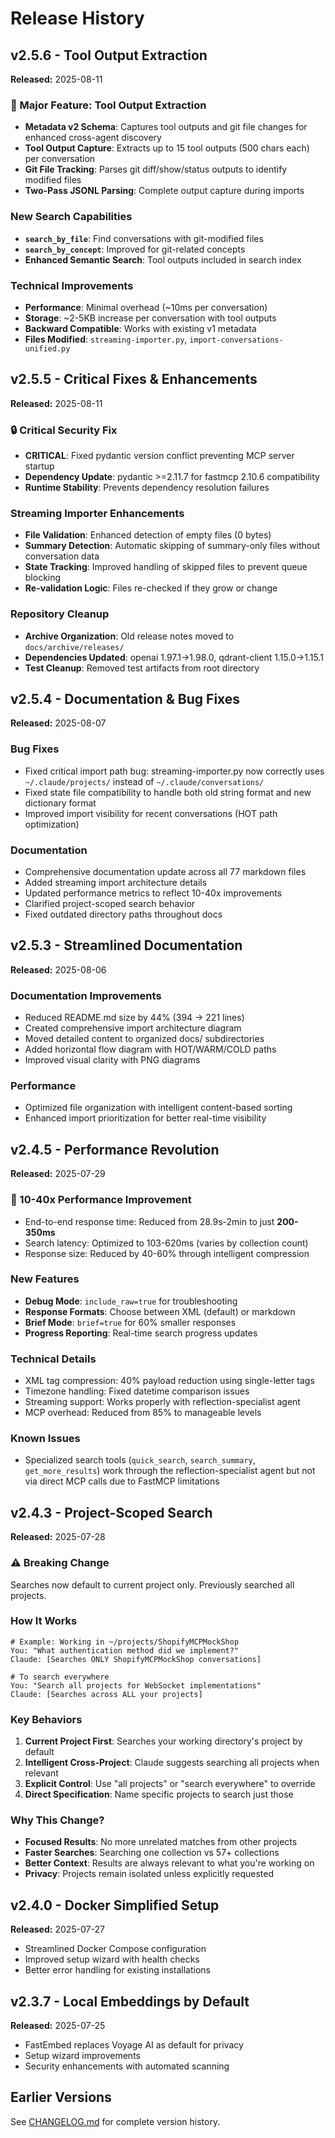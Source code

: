 # Release History

## v2.5.6 - Tool Output Extraction 
**Released:** 2025-08-11

### 🚀 Major Feature: Tool Output Extraction
- **Metadata v2 Schema**: Captures tool outputs and git file changes for enhanced cross-agent discovery
- **Tool Output Capture**: Extracts up to 15 tool outputs (500 chars each) per conversation
- **Git File Tracking**: Parses git diff/show/status outputs to identify modified files
- **Two-Pass JSONL Parsing**: Complete output capture during imports

### New Search Capabilities
- **`search_by_file`**: Find conversations with git-modified files
- **`search_by_concept`**: Improved for git-related concepts
- **Enhanced Semantic Search**: Tool outputs included in search index

### Technical Improvements
- **Performance**: Minimal overhead (~10ms per conversation)
- **Storage**: ~2-5KB increase per conversation with tool outputs
- **Backward Compatible**: Works with existing v1 metadata
- **Files Modified**: `streaming-importer.py`, `import-conversations-unified.py`

## v2.5.5 - Critical Fixes & Enhancements
**Released:** 2025-08-11

### 🔒 Critical Security Fix
- **CRITICAL**: Fixed pydantic version conflict preventing MCP server startup
- **Dependency Update**: pydantic >=2.11.7 for fastmcp 2.10.6 compatibility
- **Runtime Stability**: Prevents dependency resolution failures

### Streaming Importer Enhancements
- **File Validation**: Enhanced detection of empty files (0 bytes)
- **Summary Detection**: Automatic skipping of summary-only files without conversation data
- **State Tracking**: Improved handling of skipped files to prevent queue blocking
- **Re-validation Logic**: Files re-checked if they grow or change

### Repository Cleanup
- **Archive Organization**: Old release notes moved to `docs/archive/releases/`
- **Dependencies Updated**: openai 1.97.1→1.98.0, qdrant-client 1.15.0→1.15.1
- **Test Cleanup**: Removed test artifacts from root directory

## v2.5.4 - Documentation & Bug Fixes
**Released:** 2025-08-07

### Bug Fixes
- Fixed critical import path bug: streaming-importer.py now correctly uses `~/.claude/projects/` instead of `~/.claude/conversations/`
- Fixed state file compatibility to handle both old string format and new dictionary format
- Improved import visibility for recent conversations (HOT path optimization)

### Documentation
- Comprehensive documentation update across all 77 markdown files
- Added streaming import architecture details
- Updated performance metrics to reflect 10-40x improvements
- Clarified project-scoped search behavior
- Fixed outdated directory paths throughout docs

## v2.5.3 - Streamlined Documentation
**Released:** 2025-08-06

### Documentation Improvements
- Reduced README.md size by 44% (394 → 221 lines)
- Created comprehensive import architecture diagram
- Moved detailed content to organized docs/ subdirectories
- Added horizontal flow diagram with HOT/WARM/COLD paths
- Improved visual clarity with PNG diagrams

### Performance
- Optimized file organization with intelligent content-based sorting
- Enhanced import prioritization for better real-time visibility

## v2.4.5 - Performance Revolution
**Released:** 2025-07-29

### 🚀 10-40x Performance Improvement
- End-to-end response time: Reduced from 28.9s-2min to just **200-350ms**
- Search latency: Optimized to 103-620ms (varies by collection count)
- Response size: Reduced by 40-60% through intelligent compression

### New Features
- **Debug Mode**: `include_raw=true` for troubleshooting
- **Response Formats**: Choose between XML (default) or markdown
- **Brief Mode**: `brief=true` for 60% smaller responses
- **Progress Reporting**: Real-time search progress updates

### Technical Details
- XML tag compression: 40% payload reduction using single-letter tags
- Timezone handling: Fixed datetime comparison issues
- Streaming support: Works properly with reflection-specialist agent
- MCP overhead: Reduced from 85% to manageable levels

### Known Issues
- Specialized search tools (`quick_search`, `search_summary`, `get_more_results`) work through the reflection-specialist agent but not via direct MCP calls due to FastMCP limitations

## v2.4.3 - Project-Scoped Search
**Released:** 2025-07-28

### ⚠️ Breaking Change
Searches now default to current project only. Previously searched all projects.

### How It Works
```
# Example: Working in ~/projects/ShopifyMCPMockShop
You: "What authentication method did we implement?"
Claude: [Searches ONLY ShopifyMCPMockShop conversations]

# To search everywhere
You: "Search all projects for WebSocket implementations"
Claude: [Searches across ALL your projects]
```

### Key Behaviors
1. **Current Project First**: Searches your working directory's project by default
2. **Intelligent Cross-Project**: Claude suggests searching all projects when relevant
3. **Explicit Control**: Use "all projects" or "search everywhere" to override
4. **Direct Specification**: Name specific projects to search just those

### Why This Change?
- **Focused Results**: No more unrelated matches from other projects
- **Faster Searches**: Searching one collection vs 57+ collections
- **Better Context**: Results are always relevant to what you're working on
- **Privacy**: Projects remain isolated unless explicitly requested

## v2.4.0 - Docker Simplified Setup
**Released:** 2025-07-27

- Streamlined Docker Compose configuration
- Improved setup wizard with health checks
- Better error handling for existing installations

## v2.3.7 - Local Embeddings by Default
**Released:** 2025-07-25

- FastEmbed replaces Voyage AI as default for privacy
- Setup wizard improvements
- Security enhancements with automated scanning

## Earlier Versions
See [CHANGELOG.md](../CHANGELOG.md) for complete version history.